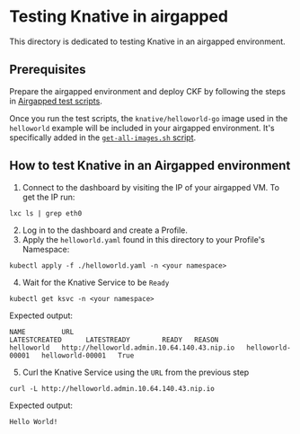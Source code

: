 # Testing Knative in airgapped

This directory is dedicated to testing Knative in an airgapped environment.

## Prerequisites

Prepare the airgapped environment and deploy CKF by following the steps in [Airgapped test scripts](https://github.com/canonical/bundle-kubeflow/tree/main/tests/airgapped#testing-airgapped-installation).

Once you run the test scripts, the `knative/helloworld-go` image used in the `helloworld` example will be included in your airgapped environment. It's specifically added in the [`get-all-images.sh` script](../../../../scripts/airgapped/get-all-images.sh).

## How to test Knative in an Airgapped environment
1. Connect to the dashboard by visiting the IP of your airgapped VM. To get the IP run:
```
lxc ls | grep eth0
```
2. Log in to the dashboard and create a Profile.
3. Apply the `helloworld.yaml` found in this directory to your Profile's Namespace:
```
kubectl apply -f ./helloworld.yaml -n <your namespace>
```
4. Wait for the Knative Service to be `Ready`
```
kubectl get ksvc -n <your namespace>
```
Expected output:
```
NAME         URL                                           LATESTCREATED      LATESTREADY        READY   REASON
helloworld   http://helloworld.admin.10.64.140.43.nip.io   helloworld-00001   helloworld-00001   True    
```
5. Curl the Knative Service using the `URL` from the previous step
```
curl -L http://helloworld.admin.10.64.140.43.nip.io
```
Expected output:
```
Hello World!
```

